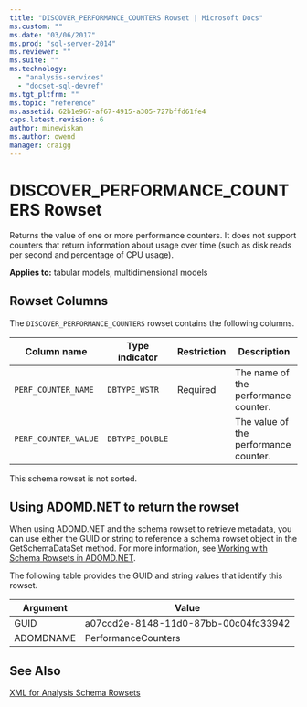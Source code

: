 ```yaml
---
title: "DISCOVER_PERFORMANCE_COUNTERS Rowset | Microsoft Docs"
ms.custom: ""
ms.date: "03/06/2017"
ms.prod: "sql-server-2014"
ms.reviewer: ""
ms.suite: ""
ms.technology: 
  - "analysis-services"
  - "docset-sql-devref"
ms.tgt_pltfrm: ""
ms.topic: "reference"
ms.assetid: 62b1e967-af67-4915-a305-727bffd61fe4
caps.latest.revision: 6
author: minewiskan
ms.author: owend
manager: craigg
---
```

# DISCOVER_PERFORMANCE_COUNTERS Rowset
  Returns the value of one or more performance counters. It does not support counters that return information about usage over time (such as disk reads per second and percentage of CPU usage).  
  
 **Applies to:** tabular models, multidimensional models  
  
## Rowset Columns  
 The `DISCOVER_PERFORMANCE_COUNTERS` rowset contains the following columns.  
  
|Column name|Type indicator|Restriction|Description|  
|-----------------|--------------------|-----------------|-----------------|  
|`PERF_COUNTER_NAME`|`DBTYPE_WSTR`|Required|The name of the performance counter.|  
|`PERF_COUNTER_VALUE`|`DBTYPE_DOUBLE`||The value of the performance counter.|  
  
 This schema rowset is not sorted.  
  
## Using ADOMD.NET to return the rowset  
 When using ADOMD.NET and the schema rowset to retrieve metadata, you can use either the GUID or string to reference a schema rowset object in the GetSchemaDataSet method. For more information, see [Working with Schema Rowsets in ADOMD.NET](../../../relational-databases/native-client-ole-db-rowsets/rowsets.md).  
  
 The following table provides the GUID and string values that identify this rowset.  
  
|Argument|Value|  
|--------------|-----------|  
|GUID|a07ccd2e-8148-11d0-87bb-00c04fc33942|  
|ADOMDNAME|PerformanceCounters|  
  
## See Also  
 [XML for Analysis Schema Rowsets](xml-for-analysis-schema-rowsets.md)  
  
  

